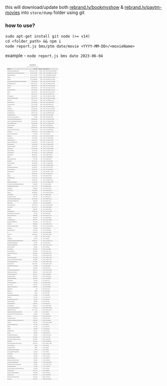 
this will download/update both [rebrand.ly/bookmyshow](http://rebrand.ly/bookmyshow) & [rebrand.ly/paytm-movies](http://rebrand.ly/paytm-movies) into `store/dump` folder using git

### how to use?

```
sudo apt-get install git node (>= v14)
cd <folder_path> && npm i
node report.js bms/ptm date/movie <YYYY-MM-DD>/<movieName>
```

example - `node report.js bms date 2023-06-04`

<img src="./store/dump/report.png" />
